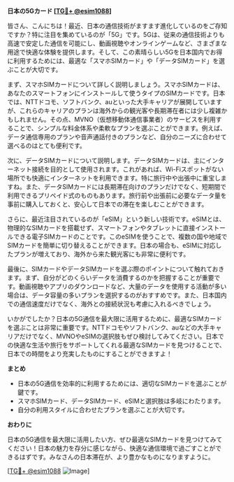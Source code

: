 **日本の5Gカード [[TG💪+ @esim1088](https://t.me/s/esim1088)]**

皆さん、こんにちは！最近、日本の通信技術がますます進化しているのをご存知ですか？特に注目を集めているのが「5G」です。5Gは、従来の通信技術よりも高速で安定した通信を可能にし、動画視聴やオンラインゲームなど、さまざまな用途で快適な体験を提供します。そして、この素晴らしい5Gを日本国内でお得に利用するためには、最適な「スマホSIMカード」や「データSIMカード」を選ぶことが大切です。

まず、スマホSIMカードについて詳しく説明しましょう。スマホSIMカードは、あなたのスマートフォンにインストールして使うタイプのSIMカードです。日本では、NTTドコモ、ソフトバンク、auといった大手キャリアが展開していますが、これらのキャリアのプランは海外からの観光客や長期滞在者には少し複雑かもしれません。その点、MVNO（仮想移動体通信事業者）のサービスを利用することで、シンプルな料金体系や柔軟なプランを選ぶことができます。例えば、データ通信専用のプランや音声通話付きのプランなど、自分のニーズに合わせて選べるのはとても便利です。

次に、データSIMカードについて説明します。データSIMカードは、主にインターネット接続を目的として使用されます。これがあれば、Wi-Fiスポットがない場所でも快適にインターネットを利用できます。特に旅行中や出張中に重宝しますね。また、データSIMカードには長期滞在向けのプランだけでなく、短期間で利用できるプリペイド式のものもあります。旅行前や出張前に必要なデータ量を事前に購入しておくと、安心して日本での滞在を楽しむことができます。

さらに、最近注目されているのが「eSIM」という新しい技術です。eSIMとは、物理的なSIMカードを搭載せず、スマートフォンやタブレットに直接インストールできる電子SIMカードのことです。このeSIMを使うことで、複数の国や地域でSIMカードを簡単に切り替えることができます。日本の場合も、eSIMに対応したプランが増えており、海外から来た観光客にも非常に便利です。

最後に、SIMカードやデータSIMカードを選ぶ際のポイントについて触れておきます。まず、自分がどのくらいデータを消費するのかを把握することが重要です。動画視聴やアプリのダウンロードなど、大量のデータを使用する活動が多い場合は、データ容量の多いプランを選択するのがおすすめです。また、日本国内での通信速度だけでなく、海外との接続状況も考慮に入れるべきでしょう。

いかがでしたか？日本の5G通信を最大限に活用するために、最適なSIMカードを選ぶことは非常に重要です。NTTドコモやソフトバンク、auなどの大手キャリアだけでなく、MVNOやeSIMの選択肢もぜひ検討してみてください。日本での快適な生活や旅行をサポートしてくれる最適なSIMカードを見つけることで、日本での時間をより充実したものにすることができますよ！

**まとめ**

- 日本の5G通信を効率的に利用するためには、適切なSIMカードを選ぶことが鍵です。
- スマホSIMカード、データSIMカード、eSIMと選択肢は多岐にわたります。
- 自分の利用スタイルに合わせたプランを選ぶことが大切です。

**おわりに**

日本の5G通信を最大限に活用したい方、ぜひ最適なSIMカードを見つけてみてください！日本の魅力を存分に感じながら、快適な通信環境で過ごすことができるはずです。みなさんの日本滞在が、より豊かなものになりますように。

[[TG💪+ @esim1088](https://t.me/s/esim1088) ![Image](https://i.postimg.cc/Y0z9fWf4/image.png)]